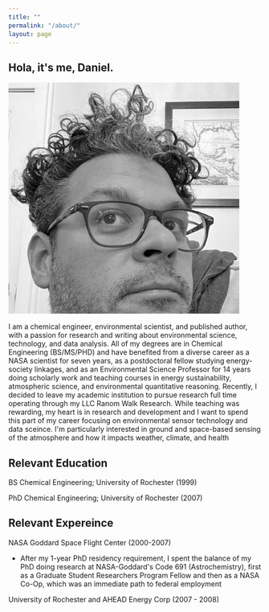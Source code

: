 ```yaml
---
title: ""
permalink: "/about/"
layout: page
---
```


## Hola, it's me, Daniel.

![Picture of ME](assets/images/profile.jpg)

I am a chemical engineer, environmental scientist, and published author, with a passion for research and writing about environmental science, technology, and data analysis. All of my degrees are in Chemical Engineering (BS/MS/PHD) and have benefited from a diverse career as a NASA scientist for seven years, as a postdoctoral fellow studying energy-society linkages, and as an Environmental Science Professor for 14 years doing scholarly work and teaching courses in energy sustainability, atmospheric science, and environmental quantitative reasoning. Recently, I decided to leave my academic institution to pursue research full time operating through my LLC Ranom Walk Research. While teaching was rewarding, my heart is in research and development and I want to spend this part of my career focusing on environmental sensor technology and data sceince. I'm particularly interested in ground and space-based sensing of the atmosphere and how it impacts weather, climate, and health

## Relevant Education

BS Chemical Engineering; University of Rochester (1999)

PhD Chemical Engineering; University of Rochester (2007)

## Relevant Expereince

NASA Goddard Space Flight Center (2000-2007)
- After my 1-year PhD residency requirement, I spent the balance of my PhD doing research at NASA-Goddard's Code 691 (Astrochemistry), first as a Graduate Student Researchers Program Fellow and then as a NASA Co-Op, which was an immediate path to federal employment

University of Rochester and AHEAD Energy Corp (2007 - 2008)






